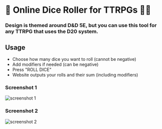 # 🎲 Online Dice Roller for TTRPGs 🧙‍♂️
### Design is themed around D&D 5E, but you can use this tool for any TTRPG that uses the D20 system.

## Usage
- Choose how many dice you want to roll (cannot be negative)
- Add modifiers if needed (can be negative)
- Press "ROLL DICE"
- Website outputs your rolls and their sum (including modifiers)

### Screenshot 1
![screenshot 1](https://github.com/michal-j-kanios/ttrpg_dice_roller/blob/main/ss1.png?raw=true)

### Screenshot 2
![screenshot 2](https://github.com/michal-j-kanios/ttrpg_dice_roller/blob/main/ss2.png?raw=true)
